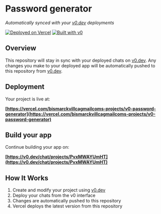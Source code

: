 # Password generator

*Automatically synced with your [v0.dev](https://v0.dev) deployments*

[![Deployed on Vercel](https://img.shields.io/badge/Deployed%20on-Vercel-black?style=for-the-badge&logo=vercel)](https://vercel.com/bismarckvillcagmailcoms-projects/v0-password-generator)
[![Built with v0](https://img.shields.io/badge/Built%20with-v0.dev-black?style=for-the-badge)](https://v0.dev/chat/projects/PvxMWAYUmHT)

## Overview

This repository will stay in sync with your deployed chats on [v0.dev](https://v0.dev).
Any changes you make to your deployed app will be automatically pushed to this repository from [v0.dev](https://v0.dev).

## Deployment

Your project is live at:

**[https://vercel.com/bismarckvillcagmailcoms-projects/v0-password-generator](https://vercel.com/bismarckvillcagmailcoms-projects/v0-password-generator)**

## Build your app

Continue building your app on:

**[https://v0.dev/chat/projects/PvxMWAYUmHT](https://v0.dev/chat/projects/PvxMWAYUmHT)**

## How It Works

1. Create and modify your project using [v0.dev](https://v0.dev)
2. Deploy your chats from the v0 interface
3. Changes are automatically pushed to this repository
4. Vercel deploys the latest version from this repository
